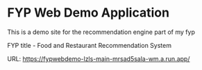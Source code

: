 # FYP Web Demo Application

This is a demo site for the recommendation engine part of my fyp

FYP title - Food and Restaurant Recommendation System

URL: https://fypwebdemo-lzls-main-mrsad5sala-wm.a.run.app/
